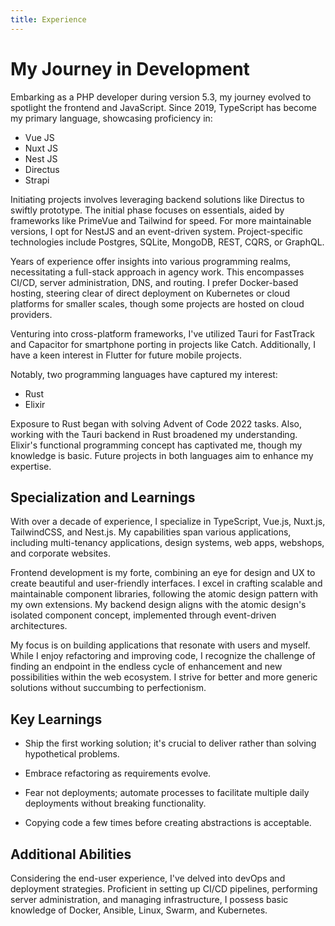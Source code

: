 ```yaml
---
title: Experience
---
```


# My Journey in Development

Embarking as a PHP developer during version 5.3, my journey evolved to
spotlight the frontend and JavaScript. Since 2019, TypeScript has become
my primary language, showcasing proficiency in:

- Vue JS
- Nuxt JS
- Nest JS
- Directus
- Strapi

Initiating projects involves leveraging backend solutions like Directus
to swiftly prototype. The initial phase focuses on essentials, aided by
frameworks like PrimeVue and Tailwind for speed. For more maintainable
versions, I opt for NestJS and an event-driven system. Project-specific
technologies include Postgres, SQLite, MongoDB, REST, CQRS, or GraphQL.

Years of experience offer insights into various programming realms,
necessitating a full-stack approach in agency work. This encompasses
CI/CD, server administration, DNS, and routing. I prefer Docker-based
hosting, steering clear of direct deployment on Kubernetes or cloud
platforms for smaller scales, though some projects are hosted on cloud
providers.

Venturing into cross-platform frameworks, I've utilized Tauri for
FastTrack and Capacitor for smartphone porting in projects like Catch.
Additionally, I have a keen interest in Flutter for future mobile
projects.

Notably, two programming languages have captured my interest:

- Rust
- Elixir

Exposure to Rust began with solving Advent of Code 2022 tasks. Also,
working with the Tauri backend in Rust broadened my understanding.
Elixir's functional programming concept has captivated me, though my
knowledge is basic. Future projects in both languages aim to enhance my
expertise.

## Specialization and Learnings

With over a decade of experience, I specialize in TypeScript, Vue.js,
Nuxt.js, TailwindCSS, and Nest.js. My capabilities span various
applications, including multi-tenancy applications, design systems, web
apps, webshops, and corporate websites.

Frontend development is my forte, combining an eye for design and UX to
create beautiful and user-friendly interfaces. I excel in crafting
scalable and maintainable component libraries, following the atomic
design pattern with my own extensions. My backend design aligns with the
atomic design's isolated component concept, implemented through
event-driven architectures.

My focus is on building applications that resonate with users and
myself. While I enjoy refactoring and improving code, I recognize the
challenge of finding an endpoint in the endless cycle of enhancement and
new possibilities within the web ecosystem. I strive for better and more
generic solutions without succumbing to perfectionism.

## Key Learnings

- Ship the first working solution; it's crucial to deliver rather than
  solving hypothetical problems.

- Embrace refactoring as requirements evolve.
- Fear not deployments; automate processes to facilitate multiple daily
  deployments without breaking functionality.

- Copying code a few times before creating abstractions is acceptable.

## Additional Abilities

Considering the end-user experience, I've delved into devOps and
deployment strategies. Proficient in setting up CI/CD pipelines,
performing server administration, and managing infrastructure, I possess
basic knowledge of Docker, Ansible, Linux, Swarm, and Kubernetes.
